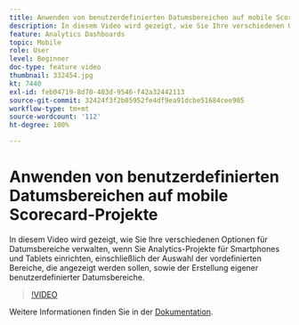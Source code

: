 ```yaml
---
title: Anwenden von benutzerdefinierten Datumsbereichen auf mobile Scorecard-Projekte
description: In diesem Video wird gezeigt, wie Sie Ihre verschiedenen Optionen für Datumsbereiche verwalten, wenn Sie Analytics-Projekte für Smartphones und Tablets einrichten, einschließlich der Auswahl der vordefinierten Bereiche, die angezeigt werden sollen, sowie der Erstellung eigener benutzerdefinierter Datumsbereiche.
feature: Analytics Dashboards
topic: Mobile
role: User
level: Beginner
doc-type: feature video
thumbnail: 332454.jpg
kt: 7440
exl-id: feb04719-8d70-403d-9546-f42a32442113
source-git-commit: 32424f3f2b05952fe4df9ea91dcbe51684cee905
workflow-type: tm+mt
source-wordcount: '112'
ht-degree: 100%

---
```


# Anwenden von benutzerdefinierten Datumsbereichen auf mobile Scorecard-Projekte

In diesem Video wird gezeigt, wie Sie Ihre verschiedenen Optionen für Datumsbereiche verwalten, wenn Sie Analytics-Projekte für Smartphones und Tablets einrichten, einschließlich der Auswahl der vordefinierten Bereiche, die angezeigt werden sollen, sowie der Erstellung eigener benutzerdefinierter Datumsbereiche.

>[!VIDEO](https://video.tv.adobe.com/v/332454/?quality=12&learn=on)

Weitere Informationen finden Sie in der [Dokumentation](https://experienceleague.adobe.com/docs/analytics/analyze/mobapp/curator.html?lang=de).
